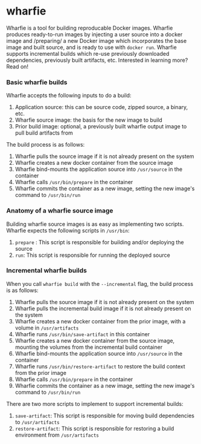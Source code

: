 wharfie
=======

Wharfie is a tool for building reproducable Docker images.  Wharfie produces ready-to-run images by
injecting a user source into a docker image and /preparing/ a new Docker image which incorporates 
the base image and built source, and is ready to use with `docker run`.  Wharfie supports 
incremental builds which re-use previously downloaded dependencies, previously built artifacts, etc.
Interested in learning more?  Read on!

### Basic wharfie builds

Wharfie accepts the following inputs to do a build:

1. Application source: this can be source code, zipped source, a binary, etc.
1. Wharfie source image: the basis for the new image to build
1. Prior build image: optional, a previously built wharfie output image to pull build artifacts from

The build process is as follows:

1. Wharfie pulls the source image if it is not already present on the system
1. Wharfie creates a new docker container from the source image
1. Wharfie bind-mounts the application source into `/usr/source` in the container
1. Wharfie calls `/usr/bin/prepare` in the container
1. Wharfie commits the container as a new image, setting the new image's command to `/usr/bin/run`

### Anatomy of a wharfie source image

Building wharfie source images is as easy as implementing two scripts.  Wharfie expects the
following scripts in `/usr/bin`:

1. `prepare` : This script is responsible for building and/or deploying the source
1. `run`: This script is responsible for running the deployed source

### Incremental wharfie builds

When you call `wharfie build` with the `--incremental` flag, the build process is as follows:

1. Wharfie pulls the source image if it is not already present on the system
1. Wharfie pulls the incremental build image if it is not already present on the system
1. Wharfie creates a new docker container from the prior image, with a volume in `/usr/artifacts`
1. Wharfie runs `/usr/bin/save-artifact` in this container
1. Wharfie creates a new docker container from the source image, mounting the volumes from the
   incremental build container
1. Wharfie bind-mounts the application source into `/usr/source` in the container
1. Wharfie runs `/usr/bin/restore-artifact` to restore the build context from the prior image
1. Wharfie calls `/usr/bin/prepare` in the container
1. Wharfie commits the container as a new image, setting the new image's command to `/usr/bin/run`

There are two more scripts to implement to support incremental builds:

1. `save-artifact`: This script is responsible for moving build dependencies to `/usr/artifacts`
1. `restore-artifact`: This script is responsible for restoring a build environment from 
`/usr/artifacts`
